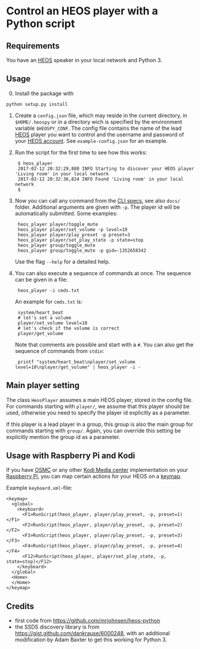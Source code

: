 # Control an HEOS player with a Python script

## Requirements

You have an [HEOS][] speaker in your local network and
Python 3.

## Usage

0. Install the package with 

```
python setup.py install
```

1. Create a `config.json` file, which may reside in the current directory, in
   `$HOME/.heospy` or in a directory wich is specified by the environment
   variable `$HEOSPY_CONF`. The config file contains the name of the lead
   [HEOS][] player you want to control and the username and password of your
   [HEOS account][]. See `example-config.json` for an example.

2. Run the script for the first time to see how this works:

        $ heos_player
        2017-02-12 20:32:29,880 INFO Starting to discover your HEOS player 'Living room' in your local network
        2017-02-12 20:32:36,824 INFO Found 'Living room' in your local network
        $
        
3. Now you can call any command from the [CLI specs][specs], see also `docs/`
   folder. Additional arguments are given with `-p`. The player id will be
   automatically submitted. Some examples:

        heos_player player/toggle_mute
        heos_player player/set_volume -p level=19
        heos_player player/play_preset -p preset=3
        heos_player player/set_play_state -p state=stop
        heos_player group/toggle_mute 
        heos_player group/toggle_mute -p gid=-1352658342
        
    Use the flag `--help` for a detailed help.
    
4. You can also execute a sequence of commands at once. The sequence can be
   given in a file:
   
        heos_player -i cmds.txt
        
   An example for `cmds.txt` is:
   
        system/heart_beat
        # let's set a volume
        player/set_volume level=10
        # let's check if the volume is correct
        player/get_volume 

   Note that comments are possible and start with a `#`. You can also get the
   sequence of commands from `stdin`:
   
        printf "system/heart_beat\nplayer/set_volume level=10\nplayer/get_volume" | heos_player -i -

[specs]: http://rn.dmglobal.com/euheos/HEOS_CLI_ProtocolSpecification.pdf
[HEOS]: http://heoslink.denon.com
[HEOS account]: http://denon.custhelp.com/app/answers/detail/a_id/1968

## Main player setting

The class `HeosPlayer` assumes a main HEOS player, stored in the config
file. For commands starting with `player/`, we assume that this player should
be used, otherwise you need to specify the player id explicitly as a parameter.

If this player is a lead player in a group, this group is also the main group
for commands starting with `group/`. Again, you can override this setting be
explicitly mention the group id as a  parameter.

    
## Usage with Raspberry Pi and Kodi

If you have [OSMC][] or any other [Kodi Media center][Kodi] implementation on
your [Raspberry Pi][raspi], you can map certain actions for your HEOS on a
[keymap][].

[OSMC]: https://osmc.tv
[raspi]: https://www.raspberrypi.org
[Kodi]: http://kodi.wiki/view/Kodi
[keymap]: http://kodi.wiki/view/Keymaps

Example `keyboard.xml`-file:
```
<keymap>
  <global>
    <keyboard>
      <F1>RunScript(heos_player, player/play_preset, -p, preset=1)</F1>
      <F2>RunScript(heos_player, player/play_preset, -p, preset=2)</F2>
      <F3>RunScript(heos_player, player/play_preset, -p, preset=3)</F3>
      <F4>RunScript(heos_player, player/play_preset, -p, preset=4)</F4>
      <F12>RunScript(heos_player, player/set_play_state, -p, state=stop)</F12>
    </keyboard>
  </global>
  <Home>
  </Home>
</keymap>
```

## Credits

- first code from <https://github.com/mrjohnsen/heos-python>
- the SSDS discovery library is from
  <https://gist.github.com/dankrause/6000248>, with an additional modification
  by Adam Baxter to get this working for Python 3.
